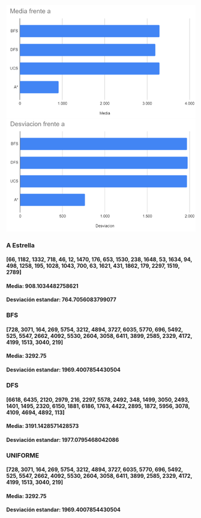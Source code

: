 
![alt text](https://github.com/sofiabarbeito/ia-uncuyo-2021/blob/main/tp4-busquedas-informadas/media.PNG?raw=true)
![alt text](https://github.com/sofiabarbeito/ia-uncuyo-2021/blob/main/tp4-busquedas-informadas/desviacion.PNG?raw=true)

<h3> A Estrella </h3>
<h4>
  [66, 1182, 1332, 718, 46, 12, 1470, 176, 653, 1530, 238, 1648, 53, 1634, 94, 498, 1258, 195, 1028, 1043, 700, 63, 1621, 431, 1862, 179, 2297, 1519, 2789]
</h4>
<h4> Media: 908.1034482758621 </h4>
<h4> Desviación estandar: 764.7056083799077 </h4>


<h3>BFS</h3>
<h4>
[728, 3071, 164, 269, 5754, 3212, 4894, 3727, 6035, 5770, 696, 5492, 525, 5547, 2662, 4092, 5530, 2604, 3058, 6411, 3899, 2585, 2329, 4172, 4199, 1513, 3040, 219]
</h4>
<h4>
 Media: 3292.75
 </h4>
<h4>
Desviación estandar: 1969.4007854430504
</h4>

<h3>DFS</h3>
<h4>
[6618, 6435, 2120, 2979, 216, 2297, 5578, 2492, 348, 1499, 3050, 2493, 1401, 1495, 2320, 6150, 1881, 6186, 1763, 4422, 2895, 1872, 5956, 3078, 4109, 4694, 4892, 113]</h4>
<h4>
Media: 3191.1428571428573
</h4>
<h4>
 Desviación estandar: 1977.0795468042086
 </h4>

<h3>UNIFORME</h3>
<h4>
[728, 3071, 164, 269, 5754, 3212, 4894, 3727, 6035, 5770, 696, 5492, 525, 5547, 2662, 4092, 5530, 2604, 3058, 6411, 3899, 2585, 2329, 4172, 4199, 1513, 3040, 219] 
<h4>
Media: 3292.75
 </h4>
<h4>
Desviación estandar: 1969.4007854430504
  </h4>
